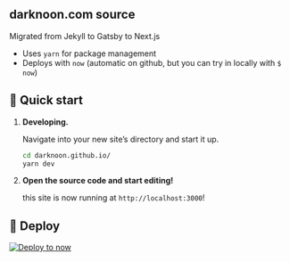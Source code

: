 ## darknoon.com source

Migrated from Jekyll to Gatsby to Next.js

- Uses `yarn` for package management
- Deploys with `now` (automatic on github, but you can try in locally with `$ now`)

## 🚀 Quick start

1.  **Developing.**

    Navigate into your new site’s directory and start it up.

    ```sh
    cd darknoon.github.io/
    yarn dev
    ```

2.  **Open the source code and start editing!**

    this site is now running at `http://localhost:3000`!

## 💫 Deploy

[![Deploy to now](https://deploy.now.sh/static/button.svg)](https://deploy.now.sh/?repo=https://github.com/darknoon/darknoon-web)
